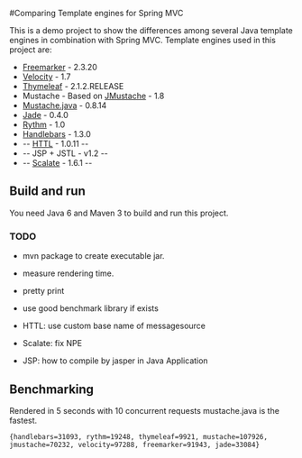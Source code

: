 #Comparing Template engines for Spring MVC

This is a demo project to show the differences among several Java template engines in combination with Spring MVC. Template engines used in this project are:

* [Freemarker](http://www.freemarker.org) - 2.3.20
* [Velocity](http://velocity.apache.org) - 1.7
* [Thymeleaf](http://www.thymeleaf.org/) - 2.1.2.RELEASE
* Mustache - Based on [JMustache](https://github.com/samskivert/jmustache) - 1.8
* [Mustache.java](https://github.com/spullara/mustache.java) - 0.8.14
* [Jade](https://github.com/neuland/jade4j) - 0.4.0
* [Rythm](http://rythmengine.org/) - 1.0
* [Handlebars](https://github.com/jknack/handlebars.java) - 1.3.0
* -- [HTTL](http://httl.github.io/en/) - 1.0.11 --
* -- JSP + JSTL - v1.2 --
* -- [Scalate](http://scalate.fusesource.org)  - 1.6.1 --


## Build and run
You need Java 6 and Maven 3 to build and run this project.

### TODO

+ mvn package to create executable jar.
+ measure rendering time.
+ pretty print
+ use good benchmark library if exists

+ HTTL: use custom base name of messagesource
+ Scalate: fix NPE
+ JSP: how to compile by jasper in Java Application

## Benchmarking

Rendered in 5 seconds with 10 concurrent requests
mustache.java is the fastest.
```
{handlebars=31093, rythm=19248, thymeleaf=9921, mustache=107926, jmustache=70232, velocity=97288, freemarker=91943, jade=33084}
```
